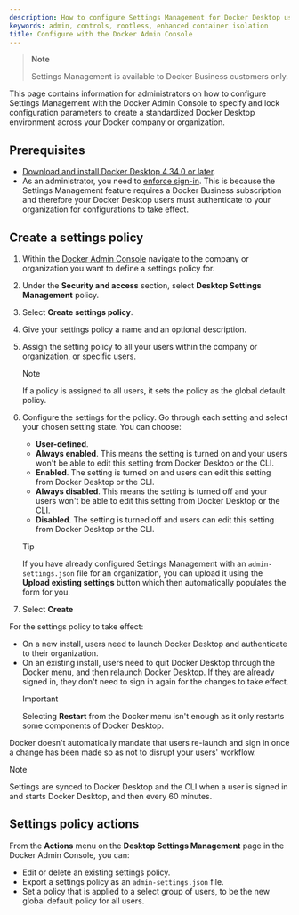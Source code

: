 ```yaml
---
description: How to configure Settings Management for Docker Desktop using the Docker Admin Console
keywords: admin, controls, rootless, enhanced container isolation
title: Configure with the Docker Admin Console
---
```


>**Note**
>
>Settings Management is available to Docker Business customers only.

This page contains information for administrators on how to configure Settings Management with the Docker Admin Console to specify and lock configuration parameters to create a standardized Docker Desktop environment across your Docker company or organization.

## Prerequisites

- [Download and install Docker Desktop 4.34.0 or later](/desktop/release-notes.md).
- As an administrator, you need to [enforce
  sign-in](/security/for-admins/enforce-sign-in/_index.md). This is
because the Settings Management feature requires a Docker Business
subscription and therefore your Docker Desktop users must authenticate to your
organization for configurations to take effect. 

## Create a settings policy

1. Within the [Docker Admin Console](https://admin.docker.com/) navigate to the company or organization you want to define a settings policy for. 
2. Under the **Security and access** section, select **Desktop Settings Management** policy. 
3. Select **Create settings policy**.
4. Give your settings policy a name and an optional description.
5. Assign the setting policy to all your users within the company or organization, or specific users. 

   > [!NOTE]
   >
   > If a policy is assigned to all users, it sets the policy as the global default policy.

6. Configure the settings for the policy. Go through each setting and select your chosen setting state. You can choose:
   - **User-defined**. 
   - **Always enabled**. This means the setting is turned on and your users won't be able to edit this setting from Docker Desktop or the CLI.
   - **Enabled**. The setting is turned on and users can edit this setting from Docker Desktop or the CLI.
   - **Always disabled**. This means the setting is turned off and your users won't be able to edit this setting from Docker Desktop or the CLI.
   - **Disabled**. The setting is turned off and users can edit this setting from Docker Desktop or the CLI.
   
   > [!TIP]
   >
   > If you have already configured Settings Management with an `admin-settings.json` file for an organization, you can upload it using the **Upload existing settings** button which then automatically populates the form for you. 
   
7. Select **Create**

For the settings policy to take effect:
- On a new install, users need to launch Docker Desktop and authenticate to their organization.
- On an existing install, users need to quit Docker Desktop through the Docker menu, and then relaunch Docker Desktop. If they are already signed in, they don't need to sign in again for the changes to take effect.
  > [!IMPORTANT]
  >
  > Selecting **Restart** from the Docker menu isn't enough as it only restarts some components of Docker Desktop.

Docker doesn't automatically mandate that users re-launch and sign in once a change has been made so as not to disrupt your users' workflow.

> [!NOTE]
>
> Settings are synced to Docker Desktop and the CLI when a user is signed in and starts Docker Desktop, and then every 60 minutes. 

## Settings policy actions

From the **Actions** menu on the **Desktop Settings Management** page in the Docker Admin Console, you can:
- Edit or delete an existing settings policy. 
- Export a settings policy as an `admin-settings.json` file.
- Set a policy that is applied to a select group of users, to be the new global default policy for all users. 
